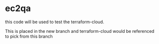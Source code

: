 # ec2qa

this code will be used to test the terraform-cloud. 

This is placed in the new branch and terraform-cloud would be referenced to pick from this branch
